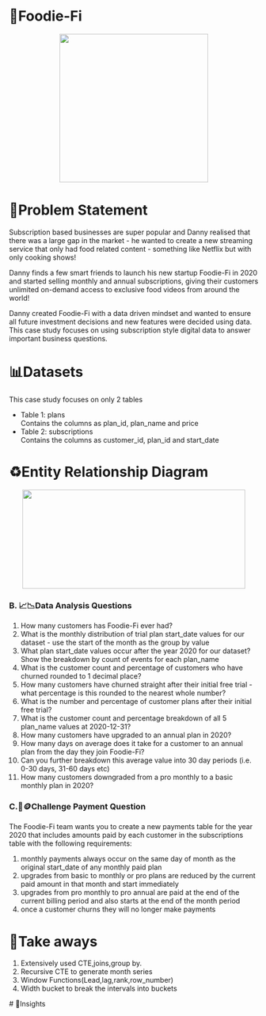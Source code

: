 # 🥑Foodie-Fi
<p align = "center">
<img width="300" height="300" src = "https://user-images.githubusercontent.com/81607668/129742132-8e13c136-adf2-49c4-9866-dec6be0d30f0.png"> 
</p>

# 🔢Problem Statement
Subscription based businesses are super popular and Danny realised that there was a large gap in the market - he wanted to create a new streaming service that only had food related content - something like Netflix but with only cooking shows!

Danny finds a few smart friends to launch his new startup Foodie-Fi in 2020 and started selling monthly and annual subscriptions, giving their customers unlimited on-demand access to exclusive food videos from around the world!

Danny created Foodie-Fi with a data driven mindset and wanted to ensure all future investment decisions and new features were decided using data. This case study focuses on using subscription style digital data to answer important business questions.

# 📊Datasets
This case study focuses on only 2 tables
* Table 1: plans <br>
  Contains the columns as plan_id, plan_name and price 
* Table 2: subscriptions <br>
  Contains the columns as customer_id, plan_id and start_date

# ♻Entity Relationship Diagram
<p align = "center">
<img src = "https://user-images.githubusercontent.com/81607668/129744449-37b3229b-80b2-4cce-b8e0-707d7f48dcec.png" width="450" height="200">
</p>

<h3> B. 📈📉Data Analysis Questions</h3>
 
   1. How many customers has Foodie-Fi ever had?
   2. What is the monthly distribution of trial plan start_date values for our dataset - use the start of the month as the group by value
   3. What plan start_date values occur after the year 2020 for our dataset? Show the breakdown by count of events for each plan_name
   4. What is the customer count and percentage of customers who have churned rounded to 1 decimal place?
   5. How many customers have churned straight after their initial free trial - what percentage is this rounded to the nearest whole number?
   6. What is the number and percentage of customer plans after their initial free trial?
   7. What is the customer count and percentage breakdown of all 5 plan_name values at 2020-12-31?
   8. How many customers have upgraded to an annual plan in 2020?
   9. How many days on average does it take for a customer to an annual plan from the day they join Foodie-Fi?
   10. Can you further breakdown this average value into 30 day periods (i.e. 0-30 days, 31-60 days etc)
   11. How many customers downgraded from a pro monthly to a basic monthly plan in 2020?
 
 <h3> C.💸🪙Challenge Payment Question</h3>
 
   The Foodie-Fi team wants you to create a new payments table for the year 2020 that includes amounts paid by each customer in the subscriptions table with the following requirements:

   1. monthly payments always occur on the same day of month as the original start_date of any monthly paid plan
   2. upgrades from basic to monthly or pro plans are reduced by the current paid amount in that month and start immediately
   3. upgrades from pro monthly to pro annual are paid at the end of the current billing period and also starts at the end of the month period
   4. once a customer churns they will no longer make payments
 
  
# 📝Take aways
 1. Extensively used CTE,joins,group by.
 2. Recursive CTE to generate month series
 3. Window Functions(Lead,lag,rank,row_number)
 4. Width bucket to break the intervals into buckets


# 🤨Insights





